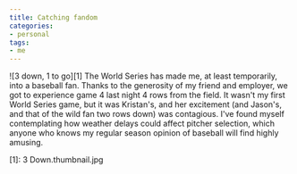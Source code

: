 ```yaml
---
title: Catching fandom
categories:
- personal
tags:
- me
---
```


![3 down, 1 to go][1]
The World Series has made me, at least temporarily, into a baseball fan.  Thanks to the generosity of my friend and employer, we got to experience game 4 last night 4 rows from the field.  It wasn't my first World Series game, but it was Kristan's, and her excitement (and Jason's, and that of the wild fan two rows down) was contagious.  I've found myself contemplating how weather delays could affect pitcher selection, which anyone who knows my regular season opinion of baseball will find highly amusing.


   [1]: 3 Down.thumbnail.jpg

